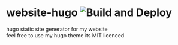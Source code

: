 # website-hugo ![Build and Deploy](https://github.com/memtech3/website-hugo/workflows/Build%20and%20Deploy/badge.svg)
hugo static site generator for my website <br>
feel free to use my hugo theme its MIT licenced
